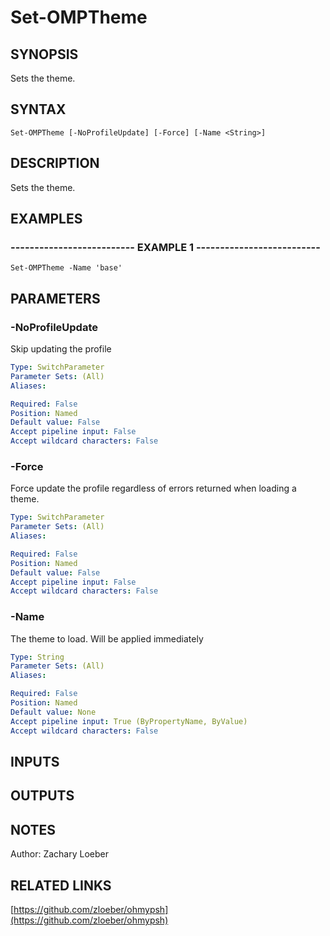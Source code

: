 ﻿---
external help file: OhMyPsh-help.xml
Module Name: OhMyPsh
online version: https://github.com/zloeber/ohmypsh
schema: 2.0.0
---

# Set-OMPTheme

## SYNOPSIS
Sets the theme.

## SYNTAX

```
Set-OMPTheme [-NoProfileUpdate] [-Force] [-Name <String>]
```

## DESCRIPTION
Sets the theme.

## EXAMPLES

### -------------------------- EXAMPLE 1 --------------------------
```
Set-OMPTheme -Name 'base'
```

## PARAMETERS

### -NoProfileUpdate
Skip updating the profile

```yaml
Type: SwitchParameter
Parameter Sets: (All)
Aliases: 

Required: False
Position: Named
Default value: False
Accept pipeline input: False
Accept wildcard characters: False
```

### -Force
Force update the profile regardless of errors returned when loading a theme.

```yaml
Type: SwitchParameter
Parameter Sets: (All)
Aliases: 

Required: False
Position: Named
Default value: False
Accept pipeline input: False
Accept wildcard characters: False
```

### -Name
The theme to load.
Will be applied immediately

```yaml
Type: String
Parameter Sets: (All)
Aliases: 

Required: False
Position: Named
Default value: None
Accept pipeline input: True (ByPropertyName, ByValue)
Accept wildcard characters: False
```

## INPUTS

## OUTPUTS

## NOTES
Author: Zachary Loeber

## RELATED LINKS

[https://github.com/zloeber/ohmypsh](https://github.com/zloeber/ohmypsh)


